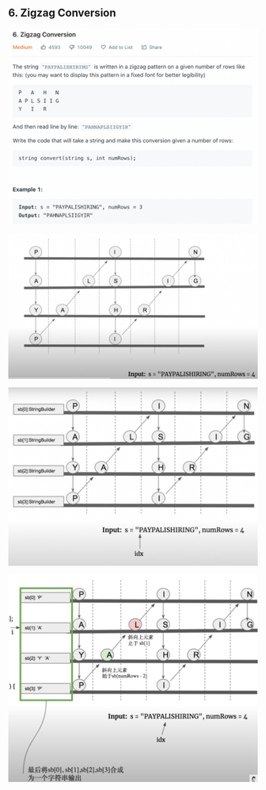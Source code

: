 ## 6. Zigzag Conversion
![](img/2022-11-07-12-52-24.png)

![](img/2022-11-07-13-12-28.png)

![](img/2022-11-07-14-27-53.png)

![](img/2022-11-07-20-29-18.png)

